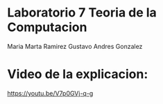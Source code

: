 # Laboratorio 7 Teoria de la Computacion
Maria Marta Ramirez
Gustavo Andres Gonzalez

# Video de la explicacion:
https://youtu.be/V7p0GVj-q-g
